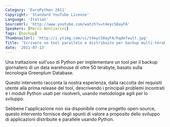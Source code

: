 ```yaml
---
Category: 'EuroPython 2011'
Copyright: 'Standard YouTube License'
Language: 'Italian'
SourceUrl: 'http://www.youtube.com/watch?v=t4eycS8ayFA'
Speakers: [Marco Nenciarini]
Tags: [backup]
ThumbnailUrl: 'http://i.ytimg.com/vi/t4eycS8ayFA/hqdefault.jpg'
Title: 'Scrivere un tool parallelo e distribuito per backup multi-terabyte'
date: '2011-07-13'
---
```

Una trattazione sull'uso di Python per implementare un tool per il backup
giornaliero di un data warehouse di oltre 50 terabyte, basato sulla tecnologia
Greenplum Database.

Questo intervento racconta la nostra esperienza, dalla raccolta dei requisiti
utente alla prima release del tool, descrivendo i principali problemi
incontrati e i moduli Python usati per risolverli, usando metodologie agili
per lo sviluppo.

Sebbene l'applicazione non sia disponibile come progetto open-source, questo
intervento fornisce degli spunti di valore a proposito dello sviluppo di
applicazioni distribuite e parallele usando Python.
